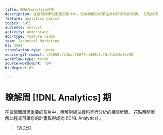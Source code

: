 ```yaml
---
title: 瞭解Analytics週期
description: 在這段簡單但重要的影片中，您將瞭解分析網站資料所涉及的步驟。 花點時間瞭解此程式可讓您的Analytics程式在成功時發揮最大作用。
feature: analytics basics
topics: null
audience: analyst
activity: understand
doc-type: feature video
team: Technical Marketing
kt: 3564
translation-type: tm+mt
source-git-commit: a42658cfd4bae7b077ddd48b4cf5c7db54e35c98
workflow-type: tm+mt
source-wordcount: '84'
ht-degree: 0%

---
```



# 瞭解周 [!DNL Analytics] 期

在這個簡單但重要的影片中，瞭解對網站資料進行分析的相關步驟。 花點時間瞭解此程式可讓您的計畫取得成功 [!DNL Analytics] 。

>[!VIDEO](https://video.tv.adobe.com/v/28950/?quality=12)
